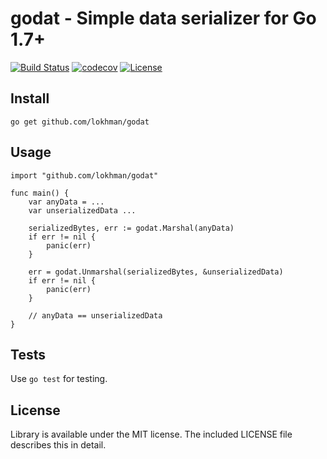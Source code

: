 # godat - Simple data serializer for Go 1.7+

[![Build Status](https://travis-ci.org/lokhman/godat.svg?branch=master)](https://travis-ci.org/lokhman/godat)
[![codecov](https://codecov.io/gh/lokhman/godat/branch/master/graph/badge.svg)](https://codecov.io/gh/lokhman/godat)
[![License](https://img.shields.io/badge/license-MIT-blue.svg)](LICENSE)

## Install

	go get github.com/lokhman/godat

## Usage

    import "github.com/lokhman/godat"
    
    func main() {
        var anyData = ...
        var unserializedData ...
    
        serializedBytes, err := godat.Marshal(anyData)
        if err != nil {
            panic(err)
        }
        
        err = godat.Unmarshal(serializedBytes, &unserializedData)
        if err != nil {
            panic(err)
        }
        
        // anyData == unserializedData
	}
	
## Tests

Use `go test` for testing.

## License

Library is available under the MIT license. The included LICENSE file describes this in detail.
